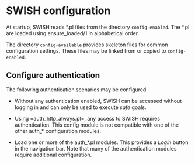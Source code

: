 # SWISH configuration

At startup, SWISH reads *.pl files  from the directory `config-enabled`.
The *.pl are loaded using ensure_loaded/1 in alphabetical order.

The directory `config-available` provides  skeleton   files  for  common
configuration settings. These files may  be   linked  from  or copied to
`config-enabled`.

## Configure authentication

The following authentication scenarios may be configured

  - Without any authentication enabled, SWISH can be accessed without
    logging in and can only be used to execute _safe_ goals.

  - Using =auth_http_always.pl=, any access to SWISH requires
    authentication.  This config module is not compatible with one
    of the other auth_* configuration modules.

  - Load one or more of the auth_*.pl modules. This provides a *Login*
    button in the navigation bar.  Note that many of the authentication
    modules require additional configuration.
